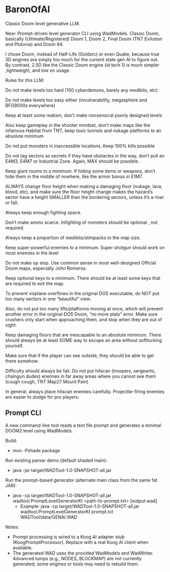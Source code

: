 # BaronOfAI
Classic Doom level generative LLM.

New: Prompt-driven level generator CLI using WadModels.
Classic Doom, basically (Ultimate/Registered) Doom 1, Doom 2, Final Doom (TNT Evilution and Plutonia) and Doom 64.

I chose Doom, instead of Half-Life (Goldsrc) or even Quake, because true 3D engines are simply too much for the current state gen AI to figure out. By contrast, 2.5D like the Classic Doom engine (id tech 1) is much simpler ,lightweight, and low on usage.

Rules for this LLM:

Do not make levels too hard (100 cyberdemons, barely any medikits, etc)

Do not make levels too easy either (invulnerability, megasphere and BFG9000s everywhere)

Keep at least some realism, don’t make nonsensical poorly designed levels

Also keep gameplay in the shooter mindset, don’t make maps like the infamous Habitat from TNT, keep toxic tunnels and nukage platforms to an absolute minimum

Do not put monsters in inaccessible locations. Keep 100% kills possible

Do not tag sectors as secrets if they have obstacles in the way, don’t pull an E4M3, E4M7 or Industrial Zone. Again, MAX should be possible.

Keep giant rooms to a minimum. If hiding some items or weapons, don’t hide them in the middle of nowhere, like the armor bonus in E1M7.

ALWAYS change floor height when making a damaging floor (nukage, lava, blood, etc), and make sure the floor height change makes the hazard’s sector have a height SMALLER than the bordering sectors, unless it’s a river or fall.

Always keep enough fighting space.

Don’t make ammo scarce. Infighting of monsters should be optional , not required.

Always keep a proportion of medikits/stimpacks to the map size.

Keep super-powerful enemies to a minimum. Super shotgun should work on most enemies in the level

Do not make up slop. Use common sense in most well-designed Official Doom maps, especially John Romeros.

Keep optional keys to a minimum. There should be at least some keys that are required to exit the map.

To prevent visplane overflows in the original DOS executable, do NOT put too many sectors in one “beautiful” view.

Also, do not put too many lifts/platforms moving at once, which will prevent another error in the original DOS Doom, “no more plats” error. Make sure crushers only start when approaching them, and stop when they are out of sight.

Keep damaging floors that are inescapable to an absolute minimum. There should always be at least SOME way to escape an area without softlocking yourself.

Make sure that if the player can see outside, they should be able to get there somehow.

Difficulty should always be fair. Do not put hitscan (troopers, sergeants, chaingun dudes) enemies in far away areas where you cannot see them (cough cough, TNT Map27 Mount Pain)

In general, always place hitscan enemies carefully. Projectile-firing enemies are easier to dodge for pro players.

## Prompt CLI

A new command-line tool reads a text file prompt and generates a minimal DOOM2 level using WadModels.

Build:
- mvn -Pshade package

Run existing parser demo (default shaded main):
- java -jar target/WADTool-1.0-SNAPSHOT-all.jar

Run the prompt-based generator (alternate main class from the same fat JAR):
- java -cp target/WADTool-1.0-SNAPSHOT-all.jar wadtool.PromptLevelGeneratorKt <path-to-prompt.txt> [output.wad]
  - Example: java -cp target/WADTool-1.0-SNAPSHOT-all.jar wadtool.PromptLevelGeneratorKt prompt.txt WADTool/data/GENAI.WAD

Notes:
- Prompt processing is wired to a Koog AI adapter stub (KoogPromptProcessor). Replace with a real Koog AI client when available.
- The generated WAD uses the provided WadModels and WadWriter. Advanced lumps (e.g., NODES, BLOCKMAP) are not currently generated; some engines or tools may need to rebuild them.
